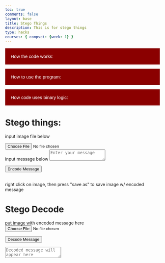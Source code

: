 ```yaml
---
toc: true
comments: false
layout: base
title: Stego Things
description: This is for stego things
type: hacks
courses: { compsci: {week: 1} }
---
```




<body>
<!-- Collapsible button -->
<button type="button" class="collapsible">How the code works:</button>

<!-- Collapsible content with a textarea -->
<div class="content collapsible-content">
    <textarea placeholder="text">Encoder: encodes secret text into binary, then stores each bit of hte binary into the least significant bit of each RGB value. It then generates a new image using the new binary, then draws it onto the canvas</textarea>
    <textarea placeholder="text">Decoder: Takes the least significant bit of each RGB value, then combines them all into one binary string, then converts that binary string into text, and displays it.</textarea>
</div>

<button type="button" class="collapsible">How to use the program:</button>

<!-- Collapsible content with a textarea -->
<div class="content collapsible-content">
    <textarea placeholder="text">Encoder: input image into the choose file button, the write the message you want to be encoded into an image into the message box. Next, press hte encode message button to encode the message into the chosen image. Last, right click on the outputted image, and press "save as" in order to save your new image with encoded text.</textarea>
    <textarea placeholder="text">Decoder: Input the message with encoded text into the input field, then click "decode message". Your decoded message will appear in the text box below</textarea>
</div>

<button type="button" class="collapsible">How code uses binary logic:</button>

<!-- Collapsible content with a textarea -->
<div class="content collapsible-content">
    <textarea placeholder="text">Code converts ascii characters, and vice versa, code edits binary values of image. This code modifies the least significant bit of each binary number (the ones bit) in order to make as little change on the original image as possible when encoding text into the image. Every text (ASCII) character is encoded as binary, so we encode the text into the image by converting the text into binary, then replacing the LSB (least significant bit) of each RGB value in each pixel with bits from the converted text string. (image of ASCII table, with the binary that corresponds to each text character displayed)</textarea>
    <img src="https://media.discordapp.net/attachments/1174540464951676969/1182040385007136948/Standard-ASCII-Table_large.png?ex=65833fe5&is=6570cae5&hm=63d23594f74fef228a86a1e290bb46632e38d755f5b3358c022f8c9c8ea03004&=&format=webp&quality=lossless">
</div>

<!-- JavaScript for collapsible functionality -->
<script>
    var coll = document.getElementsByClassName("collapsible");
    var i;

    for (i = 0; i < coll.length; i++) {
        coll[i].addEventListener("click", function() {
            this.classList.toggle("active");
            var content = this.nextElementSibling;
            if (content.style.display === "block") {
                content.style.display = "none";
            } else {
                content.style.display = "block";
            }
        });
    }
</script>
</body>
<style>
    /* Style the button that is used to open and close the collapsible content */
    .collapsible {
        background-color: #8B0000;
        color: white;
        cursor: pointer;
        padding: 18px;
        width: 100%;
        border: none;
        text-align: left;
        outline: none;
        font-size: 15px;
    }
    /* Add a background color to the button if it is clicked on (add the .active class with JS), and when you move the mouse over it (hover) */
    .active, .collapsible:hover {
        background-color: #006400;
        transition-delay: 0.01s;
    }
    /* Style the collapsible content. Note: hidden by default */
    .content {
        padding: 0 18px;
        display: none;
        overflow: hidden;
        background-color: #f1f1f1;
    }
    /* Style the textarea inside the collapsible content */
    .collapsible-content textarea {
        width: 100%;
        height: 100px;
        box-sizing: border-box;
        margin-top: 10px;
    }
</style>




# Stego things:
input image file below
<br>
<!-- Input for selecting an image file -->
<input type="file" id="imageInput" accept="image/*">
<!-- Textarea for entering the message to be encoded -->
<br>
input message below
<textarea id="messageInput" placeholder="Enter your message"></textarea>
<!-- Button to trigger the encoding process -->

<button onclick="encodeMessage()">Encode Message</button>
<!-- Canvas element for drawing and displaying the encoded image -->
<canvas id="canvas"></canvas>
<br>
right click on image, then press "save as" to save image w/ encoded message

<script>
    // Function to encode a message into an image
    function encodeMessage() {
        // Get HTML elements
        const imageInput = document.getElementById('imageInput');
        const messageInput = document.getElementById('messageInput');
        const canvas = document.getElementById('canvas');
        const ctx = canvas.getContext('2d');

        // Create a new Image object and load the selected image
        const image = new Image();
        image.src = URL.createObjectURL(imageInput.files[0]);

        // Callback executed when the image is loaded
        image.onload = function () {
            // Set canvas dimensions to match the image
            canvas.width = image.width;
            canvas.height = image.height;

            // Draw the image onto the canvas
            ctx.drawImage(image, 0, 0);

            // Get the message from the input and convert it to binary
            const message = messageInput.value;
            const binaryMessage = stringToBinary(message);

            let binaryIndex = 0;

            // Loop through each pixel of the image
            for (let y = 0; y < image.height; y++) {
                for (let x = 0; x < image.width; x++) {
                    // Get the RGBA data of the current pixel
                    const pixel = ctx.getImageData(x, y, 1, 1);
                    const rgba = pixel.data;

                    // Loop through RGB components (ignoring alpha)
                    for (let i = 0; i < 3; i++) {
                        if (binaryIndex < binaryMessage.length) {
                            // Set the least significant bit of each RGB component to the message bit
                            rgba[i] = (rgba[i] & 0xFE) | parseInt(binaryMessage[binaryIndex], 2);
                            binaryIndex++;
                        }
                    }

                    // Update the pixel data on the canvas
                    ctx.putImageData(new ImageData(new Uint8ClampedArray(rgba), 1, 1), x, y);
                }
            }
            // Store the length of the binary message for decoding
            window.binaryMessageLength = binaryMessage.length;
        };
    }

    // Function to decode a message from an encoded image
    function decodeMessage() {
        // Get HTML elements
        const encodedImageInput = document.getElementById('encodedImageInput');
        const decodedMessageTextarea = document.getElementById('decodedMessage');
        const canvas = document.getElementById('canvas');
        const ctx = canvas.getContext('2d');

        // Create a new Image object and load the encoded image
        const encodedImage = new Image();
        encodedImage.src = URL.createObjectURL(encodedImageInput.files[0]);

        // Callback executed when the encoded image is loaded
        encodedImage.onload = function () {
            // Set canvas dimensions to match the encoded image
            canvas.width = encodedImage.width;
            canvas.height = encodedImage.height;

            // Draw the encoded image onto the canvas
            ctx.drawImage(encodedImage, 0, 0);

            let binaryMessage = '';
            // Loop through each pixel of the encoded image
            for (let y = 0; y < encodedImage.height; y++) {
                for (let x = 0; x < encodedImage.width; x++) {
                    // Get the RGBA data of the current pixel
                    const pixel = ctx.getImageData(x, y, 1, 1).data;
                    if (binaryMessage.length < binaryMessageLength) {
                        // Loop through RGB components (ignoring alpha)
                        for (let i = 0; i < 3; i++) {
                            // Extract the least significant bit from each RGB component
                            binaryMessage += (pixel[i] & 1).toString();
                        }
                    }
                }
            }

            // Convert the binary message to a human-readable string
            const message = binaryToString(binaryMessage);
            // Display the decoded message in the textarea
            decodedMessageTextarea.value = message;
        };
    }

    // Function to convert a string to binary
    function stringToBinary(str) {
        const binary = [];
        for (let i = 0; i < str.length; i++) {
            // Convert each character to its binary representation
            const charCode = str.charCodeAt(i).toString(2);
            // Ensure each binary representation is 8 bits long
            binary.push('0'.repeat(8 - charCode.length) + charCode);
        }
        return binary.join('');
    }

    // Function to convert binary to a string
    function binaryToString(binary) {
        let str = '';
        for (let i = 0; i < binary.length; i += 8) {
            // Convert each 8 bits to a character and concatenate
            const byte = binary.substr(i, 8);
            str += String.fromCharCode(parseInt(byte, 2));
        }
        return str;
    }
</script>


# Stego Decode
<!-- Input for selecting an encoded image file -->
put image with encoded message here
<br>
<input type="file" id="encodedImageInput" accept="image/*">
<!-- Button to trigger the decoding process -->
<button onclick="decodeMessage()">Decode Message</button>
<!-- Textarea for displaying the decoded message -->
<textarea id="decodedMessage" placeholder="Decoded message will appear here"></textarea>